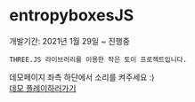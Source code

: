 # entropyboxesJS

개발기간: 2021년 1월 29일 ~ 진행중

```
THREE.JS 라이브러리를 이용한 작은 토이 프로젝트입니다.
```

데모페이지 좌측 하단에서 소리를 켜주세요 :) <br>
[데모 플레이하러가기](https://bwyoo1229.github.io/entropyboxesJS/)
